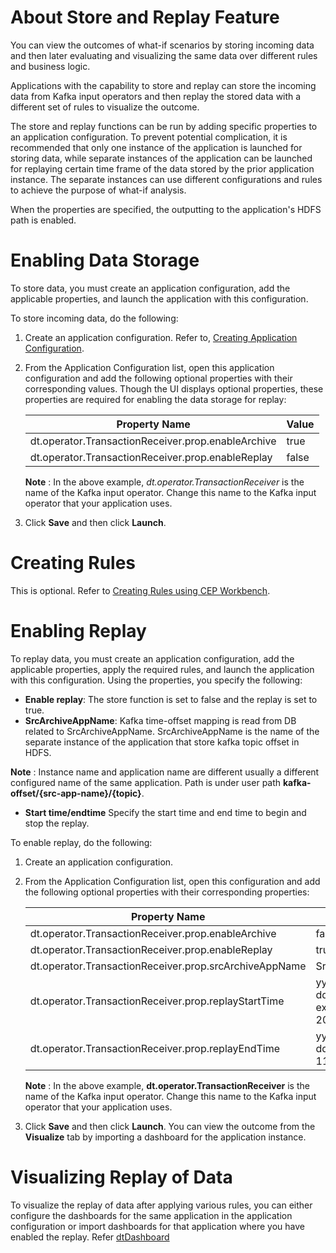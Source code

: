 # About Store and Replay Feature

You can view the outcomes of what-if scenarios by storing incoming data and then later evaluating and visualizing the same data over different rules and business logic.

Applications with the capability to store and replay can store the incoming data from Kafka input operators and then replay the stored data with a different set of rules to visualize the outcome.

The store and replay functions can be run by adding specific properties to an application configuration. To prevent potential complication, it is recommended that only one instance of the application is launched for storing data, while separate instances of the application can be launched for replaying certain time frame of the data stored by the prior application instance. The separate instances can use different configurations and rules to achieve the purpose of what-if analysis.

When the properties are specified, the outputting to the application's HDFS path is enabled.

# Enabling Data Storage

To store data, you must create an application configuration, add the applicable properties, and launch the application with this configuration.

To store incoming data, do the following:

1. Create an application configuration. Refer to, [Creating Application Configuration](application_configurations.md).
2. From the Application Configuration list, open this application configuration and add the following optional properties with their corresponding values. Though the UI displays optional properties, these properties are required for enabling the data storage for replay:

    | **Property Name** | **Value** |
    | --- | --- |
    | dt.operator.TransactionReceiver.prop.enableArchive | true |
    | dt.operator.TransactionReceiver.prop.enableReplay | false |

    **Note** : In the above example, _dt.operator.TransactionReceiver_ is the name of the Kafka input operator. Change this name to the Kafka input operator that your application uses.
    
3. Click **Save** and then click **Launch**.

# Creating Rules

This is optional. Refer to [Creating Rules using CEP Workbench](cep_workbench.md).

# Enabling Replay

To replay data, you must create an application configuration, add the applicable properties, apply the required rules, and launch the application with this configuration.  Using the properties, you specify the following:

- **Enable replay**: The store function is set to false and the replay is set to true.
- **SrcArchiveAppName**: Kafka time-offset mapping is read from DB related to SrcArchiveAppName. SrcArchiveAppName is the name of the separate instance of the application that store kafka topic offset in HDFS.

**Note** : Instance name and application name are different usually a different configured name of the same application.
Path is under user path **kafka-offset/{src-app-name}/{topic}**.
- **Start time/endtime**
Specify the start time and end time to begin and stop the replay.

To enable replay, do the following:

1. Create an application configuration.
2. From the Application Configuration list, open this configuration and add the following optional properties with their corresponding properties:

    | **Property Name** | **Value** |
    | --- | --- |
    | dt.operator.TransactionReceiver.prop.enableArchive | false |
    | dt.operator.TransactionReceiver.prop.enableReplay | true |
    | dt.operator.TransactionReceiver.prop.srcArchiveAppName | SrcArchiveAppName |
    | dt.operator.TransactionReceiver.prop.replayStartTime | yyyy-MM-ddTHH:mm:ssFor example: 2017-11-20T08:11:00 |
    | dt.operator.TransactionReceiver.prop.replayEndTime | yyyy-MM-ddTHH:mm:ss2017-11-20T18:11:00 |

    **Note** : In the above example, **dt.operator.TransactionReceiver** is the name of the Kafka input operator. Change this name to the Kafka input operator that your application uses.
    
3. Click **Save** and then click **Launch**. You can view the outcome from the **Visualize** tab by importing a dashboard for the application instance.

# Visualizing Replay of Data

To visualize the replay of data after applying various rules, you can either configure the dashboards for the same application in the application configuration or import dashboards for that application where you have enabled the replay. Refer [dtDashboard](dtdashboard.md)
